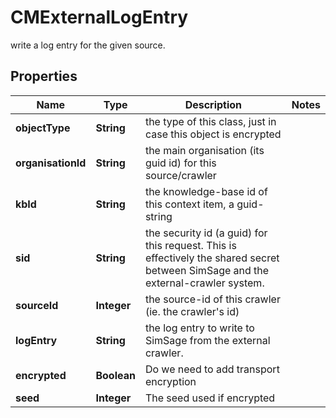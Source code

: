 

# CMExternalLogEntry

write a log entry for the given source.

## Properties

| Name | Type | Description | Notes |
|------------ | ------------- | ------------- | -------------|
|**objectType** | **String** | the type of this class, just in case this object is encrypted |  |
|**organisationId** | **String** | the main organisation (its guid id) for this source/crawler |  |
|**kbId** | **String** | the knowledge-base id of this context item, a guid-string |  |
|**sid** | **String** | the security id (a guid) for this request.  This is effectively the shared secret between SimSage and the external-crawler system. |  |
|**sourceId** | **Integer** | the source-id of this crawler (ie. the crawler&#39;s id) |  |
|**logEntry** | **String** | the log entry to write to SimSage from the external crawler. |  |
|**encrypted** | **Boolean** | Do we need to add transport encryption |  |
|**seed** | **Integer** | The seed used if encrypted |  |



